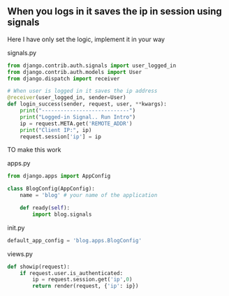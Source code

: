 ## When you logs in it saves the ip in session using signals 

Here I have only set the logic, implement it in your way 

signals.py
```python
from django.contrib.auth.signals import user_logged_in
from django.contrib.auth.models import User
from django.dispatch import receiver

# When user is logged in it saves the ip address
@receiver(user_logged_in, sender=User)
def login_success(sender, request, user, **kwargs):
    print("----------------------------")
    print("Logged-in Signal.. Run Intro")
    ip = request.META.get('REMOTE_ADDR') 
    print("Client IP:", ip)
    request.session['ip'] = ip
```

TO make this work

apps.py
```python
from django.apps import AppConfig

class BlogConfig(AppConfig):
    name = 'blog' # your name of the application

    def ready(self):
        import blog.signals
```

init.py
```python
default_app_config = 'blog.apps.BlogConfig'
```

views.py
```python
def showip(request):
    if request.user.is_authenticated:
        ip = request.session.get('ip',0)
        return render(request, {'ip': ip})
```
